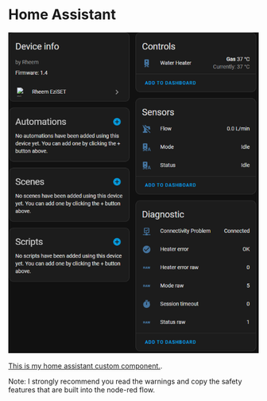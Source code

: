 # Home Assistant

![Home Assistant Screenshot](homeassistantdevice.png)

[This is my home assistant custom component.](https://github.com/illuzn/rheem-eziset).

Note: I strongly recommend you read the warnings and copy the safety features that are built into the node-red flow.